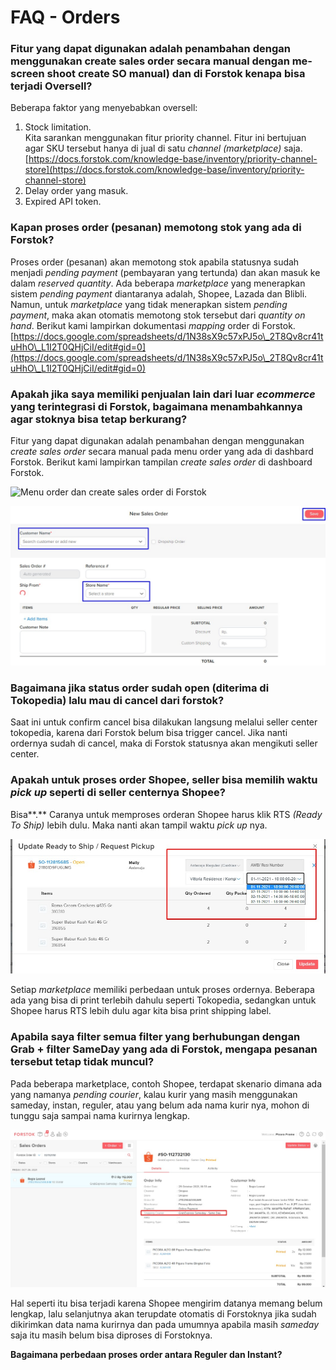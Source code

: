 # FAQ - Orders

### **Fitur yang dapat digunakan adalah penambahan dengan menggunakan create sales order secara manual dengan me- screen shoot create SO manual) dan di Forstok k**enapa bisa terjadi Oversell?

Beberapa faktor yang menyebabkan oversell:

1. Stock limitation.\
   Kita sarankan menggunakan fitur priority channel. Fitur ini bertujuan agar SKU tersebut hanya di jual di satu _channel (marketplace)_ saja.\
   [https://docs.forstok.com/knowledge-base/inventory/priority-channel-store](https://docs.forstok.com/knowledge-base/inventory/priority-channel-store)
2. Delay order yang masuk.
3. Expired API token.

### **Kapan proses order (pesanan) memotong stok yang ada di Forstok?**

Proses order (pesanan) akan memotong stok apabila statusnya sudah menjadi _pending payment_ (pembayaran yang tertunda) dan akan masuk ke dalam  _reserved quantity_. Ada beberapa _marketplace_ yang menerapkan sistem _pending payment_ diantaranya adalah, Shopee, Lazada dan Blibli. Namun, untuk _marketplace_ yang tidak menerapkan sistem _pending payment_, maka akan otomatis memotong stok tersebut dari _quantity on hand_. Berikut kami lampirkan dokumentasi _mapping_ order di Forstok. [https://docs.google.com/spreadsheets/d/1N38sX9c57xPJ5o\_2T8Qv8cr41tuHhO\_L1I2T0QHjCiI/edit#gid=0](https://docs.google.com/spreadsheets/d/1N38sX9c57xPJ5o\_2T8Qv8cr41tuHhO\_L1I2T0QHjCiI/edit#gid=0)

### **Apakah jika saya memiliki penjualan lain dari luar **_**ecommerce**_** yang terintegrasi di Forstok, bagaimana menambahkannya agar stoknya bisa tetap berkurang?**

Fitur yang dapat digunakan adalah penambahan dengan menggunakan _create sales order_ secara manual pada menu order yang ada di dashbard Forstok. Berikut kami lampirkan tampilan _create sales order_ di dashboard Forstok.

![Menu order dan create sales order di Forstok](../../.gitbook/assets/Screenshot\_1.png)

![Tampilan create sales order di Forstok](<../../.gitbook/assets/WhatsApp Image 2022-03-15 at 2.07.24 PM.jpeg>)

### **Bagaimana jika status order sudah open (diterima di Tokopedia) lalu mau di cancel dari forstok?**

Saat ini untuk confirm cancel bisa dilakukan langsung melalui seller center tokopedia, karena dari Forstok belum bisa trigger cancel. Jika nanti ordernya sudah di cancel, maka di Forstok statusnya akan mengikuti seller center.

### **Apakah untuk proses order Shopee, seller bisa memilih waktu **_**pick up**_** seperti di seller centernya Shopee?**

Bisa**.** Caranya untuk memproses orderan Shopee harus klik RTS _(Ready To Ship)_ lebih dulu. Maka nanti akan tampil waktu _pick up_ nya.

![Tampilan pemilihan waktu pick up setelah Ready To Ship.](../../.gitbook/assets/Picture1.png)

Setiap _marketplace_ memiliki perbedaan untuk proses ordernya. Beberapa ada yang bisa di print terlebih dahulu seperti Tokopedia, sedangkan untuk Shopee harus RTS lebih dulu agar kita bisa print shipping label.

### **Apabila saya filter semua filter yang berhubungan dengan Grab + filter SameDay yang ada di Forstok, mengapa pesanan tersebut tetap tidak muncul?**

Pada beberapa marketplace, contoh Shopee, terdapat skenario dimana ada yang namanya _pending courier_, kalau kurir yang masih menggunakan sameday, instan, reguler, atau yang belum ada nama kurir nya, mohon di tunggu saja sampai nama kurirnya lengkap.

![Tampilan proses order dengan menggunakan kurir yang instant/same day/reguler dll.](../../.gitbook/assets/Picture2.png)

Hal seperti itu bisa terjadi karena Shopee mengirim datanya memang belum lengkap, lalu selanjutnya akan terupdate otomatis di Forstoknya jika sudah dikirimkan data nama kurirnya dan pada umumnya apabila masih _sameday_ saja itu masih belum bisa diproses di Forstoknya.

**Bagaimana perbedaan proses order antara Reguler dan Instant?**
